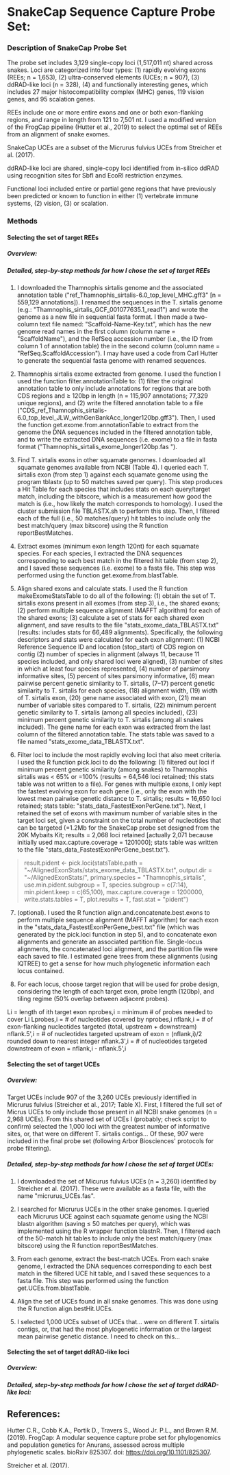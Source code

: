 # SnakeCap Sequence Capture Probe Set:

### Description of SnakeCap Probe Set

The probe set includes 3,129 single-copy loci (1,517,011 nt) shared across snakes. Loci are categorized into four types: (1) rapidly evolving exons (REEs; n = 1,653), (2) ultra-conserved elements (UCEs; n = 907), (3) ddRAD-like loci (n = 328), (4) and functionally interesting genes, which includes 27 major histocompatibility complex (MHC) genes, 119 vision genes, and 95 scalation genes.

REEs include one or more entire exons and one or both exon-flanking regions, and range in length from 121 to 7,501 nt. I used a modified version of the FrogCap pipeline (Hutter et al., 2019) to select the optimal set of REEs from an alignment of snake exomes.

SnakeCap UCEs are a subset of the Micrurus fulvius UCEs from Streicher et al. (2017).

ddRAD-like loci are shared, single-copy loci identified from in-silico ddRAD using recognition sites for SbfI and EcoRI restriction enzymes.

Functional loci included entire or partial gene regions that have previously been predicted or known to function in either (1) vertebrate immune systems, (2) vision, (3) or scalation.

### Methods

#### Selecting the set of target REEs

##### Overview: 

##### Detailed, step-by-step methods for how I chose the set of target REEs

1. I downloaded the Thamnophis sirtalis genome and the associated annotation table ("ref_Thamnophis_sirtalis-6.0_top_level_MHC.gff3" [n = 559,129 annotations]). I renamed the sequences in the T. sirtalis genome (e.g.: "Thamnophis_sirtalis_GCF_001077635.1_read1") and wrote the genome as a new file in sequential fasta format. I then made a two-column text file named: "Scaffold-Name-Key.txt", which has the new genome read names in the first column (column name = "ScaffoldName"), and the RefSeq accession number (i.e., the ID from column 1 of annotation table) the in the second column (column name = "RefSeq.ScaffoldAccession"). I may have used a code from Carl Hutter to generate the sequential fasta genome with renamed sequences.

2. Thamnophis sirtalis exome extracted from genome. I used the function I used the function filter.annotationTable to: (1) filter the original annotation table to only include annotations for regions that are both CDS regions and ≥ 120bp in length (n = 115,907 annotations; 77,329 unique regions), and (2) write the filtered annotation table to a file ("CDS_ref_Thamnophis_sirtalis-6.0_top_level_JLW_withGenBankAcc_longer120bp.gff3"). Then, I used the function get.exome.from.annotationTable to extract from the genome the DNA sequences included in the filtered annotation table, and to write the extracted DNA sequences (i.e. exome) to a file in fasta format ("Thamnophis_sirtalis_exome_longer120bp.fas ").

3. Find T. sirtalis exons in other squamate genomes. I downloaded all squamate genomes available from NCBI (Table 4). I queried each T. sirtalis exon (from step 1) against each squamate genome using the program tblastx (up to 50 matches saved per query). This step produces a Hit Table for each species that includes stats on each query/target match, including the bitscore, which is a measurement how good the match is (i.e., how likely the match corresponds to homology). I used the cluster submission file TBLASTX.sh to perform this step. Then, I filtered each of the full (i.e., 50 matches/query) hit tables to include only the best match/query (max bitscore) using the R function reportBestMatches.

4. Extract exomes (minimum exon length 120nt) for each squamate species. For each species, I extracted the DNA sequences corresponding to each best match in the filtered hit table (from step 2), and I saved these sequences (i.e. exome) to a fasta file. This step was performed using the function get.exome.from.blastTable.

5. Align shared exons and calculate stats. I used the R function makeExomeStatsTable to do all of the following: (1) obtain the set of T. sirtalis exons present in all exomes (from step 3), i.e., the shared exons; (2) perform multiple sequence alignment (MAFFT algorithm) for each of the shared exons; (3) calculate a set of stats for each shared exon alignment, and save results to the file "stats_exome_data_TBLASTX.txt" (results: includes stats for 66,489 alignments). Specifically, the following descriptors and stats were calculated for each exon alignment: (1) NCBI Reference Sequence ID and location (stop_start) of CDS region on contig (2) number of species in alignment (always 11, because 11 species included, and only shared loci were aligned), (3) number of sites in which at least four species represented, (4) number of parsimony informative sites, (5) percent of sites parsimony informative, (6) mean pairwise percent genetic similarity to T. sirtalis, (7–17) percent genetic similarity to T. sirtalis for each species, (18) alignment width, (19) width of T. sirtalis exon, (20) gene name associated with exon, (21) mean number of variable sites compared to T. sirtalis, (22) minimum percent genetic similarity to T. sirtalis (among all species included), (23) minimum percent genetic similarity to T. sirtalis (among all snakes included). The gene name for each exon was extracted from the last column of the filtered annotation table. The stats table was saved to a file named "stats_exome_data_TBLASTX.txt".

6. Filter loci to include the most rapidly evolving loci that also meet criteria. I used the R function pick.loci to do the following: (1) filtered out loci if minimum percent genetic similarity (among snakes) to Thamnophis sirtalis was < 65% or =100% (results = 64,546 loci retained; this stats table was not written to a file). For genes with multiple exons, I only kept the fastest evolving exon for each gene (i.e., only the exon with the lowest mean pairwise genetic distance to T. sirtalis; results = 16,650 loci retained; stats table: "stats_data_FastestExonPerGene.txt"). Next, I retained the set of exons with maximum number of variable sites in the target loci set, given a constraint on the total number of nucleotides that can be targeted (=1.2Mb for the SnakeCap probe set designed from the 20K Mybaits Kit; results = 2,068 loci retained [actually 2,071 because initially used max.capture.coverage = 1201000]; stats table was written to the file "stats_data_FastestExonPerGene_best.txt").

> result.pident <- pick.loci(statsTable.path = "~/AlignedExonStats/stats_exome_data_TBLASTX.txt", output.dir = "~/AlignedExonStats/", primary.species = "Thamnophis_sirtalis", use.min.pident.subgroup = T, species.subgroup = c(7:14), min.pident.keep = c(65,100), max.capture.coverage = 1200000, write.stats.tables = T, plot.results = T, fast.stat = "pident")

7. (optional). I used the R function align.and.concatenate.best.exons to perform multiple sequence alignment (MAFFT algorithm) for each exon in the "stats_data_FastestExonPerGene_best.txt" file (which was generated by the pick.loci function in step 5), and to concatenate exon alignments and generate an associated partition file. Single-locus alignments, the concatenated loci alignment, and the partition file were each saved to file. I estimated gene trees from these alignments (using IQTREE) to get a sense for how much phylogenetic information each locus contained.

8. For each locus, choose target region that will be used for probe design, considering the length of each target exon, probe length (120bp), and tiling regime (50% overlap between adjacent probes).

Li = length of ith target exon
nprobes,i = minimum # of probes needed to cover Li
Lprobes,i = # of nucleotides covered by nprobes,i
nflank,i = # of exon-flanking nucleotides targeted (total, upstream + downstream)
nflank.5',i = # of nucleotides targeted upstream of exon
= (nflank,i)/2 rounded down to nearest integer
nflank.3',i = # of nucleotides targeted downstream of exon
= nflank,i - nflank.5',i


#### Selecting the set of target UCEs

##### Overview:

Target UCEs include 907 of the 3,260 UCEs previously identified in Micrurus fulvius (Streicher et al., 2017; Table X). First, I filtered the full set of Micrus UCEs to only include those present in all NCBI snake genomes (n = 2,968 UCEs). From this shared set of UCEs I (probably; check script to confirm) selected the 1,000 loci with the greatest number of informative sites, or, that were on different T. sirtalis contigs... Of these, 907 were included in the final probe set (following Arbor Biosciences' protocols for probe filtering).

##### Detailed, step-by-step methods for how I chose the set of target UCEs:

1. I downloaded the set of Micurus fulvius UCEs (n = 3,260) identified by Streicher et al. (2017). These were available as a fasta file, with the name "micrurus_UCEs.fas".

2. I searched for Micrurus UCEs in the other snake genomes. I queried each Micrurus UCE against each squamate genome using the NCBI blastn algorithm (saving ≤ 50 matches per query), which was implemented using the R wrapper function blastnR. Then, I filtered each of the 50-match hit tables to include only the best match/query (max bitscore) using the R function reportBestMatches.

3. From each genome, extract the best-match UCEs. From each snake genome, I extracted the DNA sequences corresponding to each best match in the filtered UCE hit table, and I saved these sequences to a fasta file. This step was performed using the function get.UCEs.from.blastTable.

4. Align the set of UCEs found in all snake genomes. This was done using the R function align.bestHit.UCEs.

5. I selected 1,000 UCEs subset of UCEs that... were on different T. sirtalis contigs, or, that had the most phylogenetic information or the largest mean pairwise genetic distance. I need to check on this...

#### Selecting the set of target ddRAD-like loci

##### Overview:

##### Detailed, step-by-step methods for how I chose the set of target ddRAD-like loci:




## References:

Hutter C.R., Cobb K.A., Portik D., Travers S., Wood Jr. P.L., and Brown R.M. (2019). FrogCap: A modular sequence capture probe set for phylogenomics and population genetics for Anurans, assessed across multiple phylogenetic scales. bioRxiv 825307. doi: https://doi.org/10.1101/825307.

Streicher et al. (2017).


